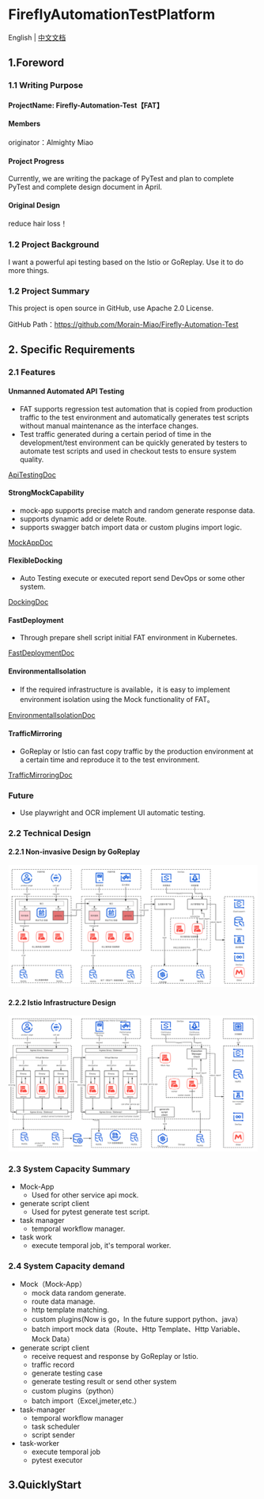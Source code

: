# FireflyAutomationTestPlatform

English | [中文文档](README.md)

## 1.Foreword

### 1.1 Writing Purpose

#### ProjectName: Firefly-Automation-Test【FAT】

#### Members

originator：Almighty Miao

#### Project Progress

Currently, we are writing the package of PyTest and plan to complete PyTest and complete design document in April.

#### Original Design

reduce hair loss！

### 1.2 Project Background

I want a powerful api testing based on the Istio or GoReplay.
Use it to do more things.

### 1.2 Project Summary

This project is open source in GitHub, use Apache 2.0 License.

GitHub Path：https://github.com/Morain-Miao/Firefly-Automation-Test

## 2. Specific Requirements

### 2.1 Features

#### Unmanned Automated API Testing

- FAT supports regression test automation that is copied from production traffic to the test environment and automatically generates test scripts without manual maintenance as the interface changes.
- Test traffic generated during a certain period of time in the development/test environment can be quickly generated by testers to automate test scripts and used in checkout tests to ensure system quality.

[ApiTestingDoc]()

#### StrongMockCapability

- mock-app supports precise match and random generate response data.
- supports dynamic add or delete Route.
- supports swagger batch import data or custom plugins import logic.

[MockAppDoc]()

#### FlexibleDocking

- Auto Testing execute or executed report send DevOps or some other system.

[DockingDoc]()

#### FastDeployment

- Through prepare shell script initial FAT environment in Kubernetes.

[FastDeploymentDoc]()

#### EnvironmentalIsolation

- If the required infrastructure is available，it is easy to implement environment isolation using the Mock functionality of FAT。

[EnvironmentalIsolationDoc]()

#### TrafficMirroring

- GoReplay or Istio can fast copy traffic by the production environment at a certain time and reproduce it to the test environment.

[TrafficMirroringDoc]()

### Future

- Use playwright and OCR implement UI automatic testing.

### 2.2 Technical Design

#### 2.2.1 Non-invasive Design by GoReplay

![](https://github.com/Morain-Miao/Firefly-Automation-Test/blob/main/img/%E6%B5%81%E9%87%8F%E5%BD%95%E5%88%B6%E8%87%AA%E5%8A%A8%E5%8C%96%E6%B5%8B%E8%AF%95.png)

#### 2.2.2 Istio Infrastructure Design

![](https://github.com/Morain-Miao/Firefly-Automation-Test/blob/main/img/istio%E6%B5%81%E9%87%8F%E5%A4%8D%E5%88%B6%E6%96%B9%E6%A1%88.png)

### 2.3 System Capacity Summary

- Mock-App
  - Used for other service api mock.
- generate script client
  - Used for pytest generate test script.
- task manager
  - temporal workflow manager.
- task work
  - execute temporal job, it's temporal worker.

### 2.4 System Capacity demand

- Mock（Mock-App）
  - mock data random generate.
  - route data manage.
  - http template matching.
  - custom plugins(Now is go，In the future support python、java）
  - batch import mock data（Route、Http Template、Http Variable、Mock Data）
- generate script client
  - receive request and response by GoReplay or Istio.
  - traffic record
  - generate testing case
  - generate testing result or send other system
  - custom plugins（python）
  - batch import（Excel,jmeter,etc.）
- task-manager
  - temporal workflow manager
  - task scheduler
  - script sender
- task-worker
  - execute temporal job
  - pytest executor


## 3.QuicklyStart




